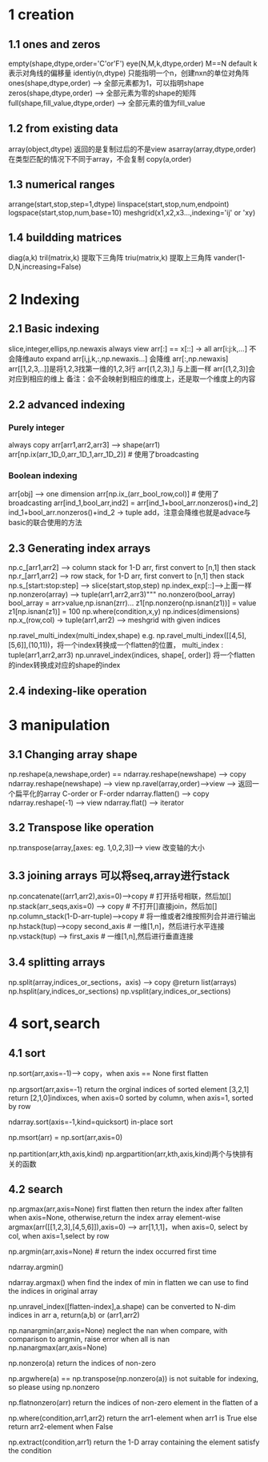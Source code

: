 # 1 creation
## 1.1 ones and zeros
empty(shape,dtype,order='C'or'F')
eye(N,M,k,dtype,order) M==N default k 表示对角线的偏移量
identiy(n,dtype) 只能指明一个n，创建nxn的单位对角阵
ones(shape,dtype,order) --> 全部元素都为1，可以指明shape
zeros(shape,dtype,order) --> 全部元素为零的shape的矩阵
full(shape,fill_value,dtype,order) --> 全部元素的值为fill_value

## 1.2 from existing data
array(object,dtype) 返回的是复制过后的不是view 
asarray(array,dtype,order) 在类型匹配的情况下不同于array，不会复制
copy(a,order)

## 1.3 numerical ranges
arrange(start,stop,step=1,dtype)
linspace(start,stop,num,endpoint)
logspace(start,stop,num,base=10)
meshgrid(x1,x2,x3...,indexing='ij' or 'xy)

## 1.4 buildding matrices
diag(a,k)
tril(matrix,k) 提取下三角阵
triu(matrix,k) 提取上三角阵
vander(1-D,N,increasing=False)



# 2 Indexing
## 2.1 Basic indexing
slice,integer,ellips,np.newaxis
always view
arr[:] == x[::] -> all
arr[i:j:k,...] 不会降维auto expand
arr[i,j,k,:,np.newaxis...] 会降维
arr[:,np.newaxis]
arr[[1,2,3,..]]是将1,2,3找第一维的1,2,3行
arr[(1,2,3),] 与上面一样
arr[(1,2,3)]会对应到相应的维上
备注：会不会映射到相应的维度上，还是取一个维度上的内容

## 2.2 advanced indexing
### Purely integer
always copy
arr[arr1,arr2,arr3] --> shape(arr1)
arr[np.ix(arr_1D_0,arr_1D_1,arr_1D_2)] # 使用了broadcasting
### Boolean indexing
arr[obj] --> one dimension
arr[np.ix_(arr_bool_row,col)] # 使用了broadcasting
arr[ind_1,bool_arr,ind2] = arr[ind_1+bool_arr.nonzeros()+ind_2]
ind_1+bool_arr.nonzeros()+ind_2 -> tuple add，注意会降维也就是advace与basic的联合使用的方法

## 2.3 Generating index arrays
np.c_[arr1,arr2] --> column stack for 1-D arr, first convert to [n,1] then stack
np.r_[arr1,arr2] --> row stack, for 1-D arr, first convert to [n,1] then stack
np.s_[start:stop:step] --> slice(start,stop,step)
np.index_exp[::]-->上面一样
np.nonzero(array) --> tuple(arr1,arr2,arr3)"""
no.nonzero(bool_array) bool_array = arr>value,np.isnan(zrr)...
z1[np.nonzero(np.isnan(z1))] = value 
z1[np.isnan(z1)] = 100
np.where(condition,x,y)
np.indices(dimensions) 
np.x_(row,col) -> tuple(arr1,arr2) --> meshgrid with given indices

np.ravel_multi_index(multi_index,shape) e.g. np.ravel_multi_index([[4,5],[5,6]],(10,11))，将一个index转换成一个flatten的位置， multi_index : tuple(arr1,arr2,arr3)
np.unravel_index(indices, shape[, order]) 将一个flatten的index转换成对应的shape的index



## 2.4 indexing-like operation



# 3 manipulation
## 3.1 Changing array shape
np.reshape(a,newshape,order) == ndarray.reshape(newshape) --> copy
ndarray.reshape(newshape) --> view
np.ravel(array,order)-->view --> 返回一个扁平化的array C-order or F-order
ndarray.flatten() --> copy
ndarray.reshape(-1) --> view
ndarray.flat() --> iterator
## 3.2 Transpose like operation
np.transpose(array,[axes: eg. 1,0,2,3])--> view  改变轴的大小
## 3.3 joining arrays 可以将seq,array进行stack
np.concatenate((arr1,arr2),axis=0)-->copy # 打开括号相联，然后加[]
np.stack(arr_seqs,axis=0) --> copy # 不打开[]直接join，然后加[]
np.column_stack(1-D-arr-tuple)-->copy # 将一维或者2维按照列合并进行输出
np.hstack(tup)-->copy second_axis # 一维[1,n]，然后进行水平连接
np.vstack(tup) --> first_axis # 一维[1,n],然后进行垂直连接
## 3.4 splitting arrays
np.split(array,indices_or_sections，axis) --> copy @return list(arrays)
np.hsplit(ary,indices_or_sections)
np.vsplit(ary,indices_or_sections)


# 4 sort,search
## 4.1 sort

np.sort(arr,axis=-1)--> copy，when axis == None first flatten

np.argsort(arr,axis=-1) return the orginal indices of sorted element [3,2,1] return [2,1,0]indixces, when axis=0 sorted by column, when axis=1, sorted by row

ndarray.sort(axis=-1,kind=quicksort) in-place sort

np.msort(arr) = np.sort(arr,axis=0)

np.partition(arr,kth,axis,kind)
np.argpartition(arr,kth,axis,kind)两个与快排有关的函数


## 4.2 search
np.argmax(arr,axis=None) first flatten then return the index after fallten when axis=None, otherwise,return the index array element-wise argmax(arr([[1,2,3],[4,5,6]]),axis=0) --> arr[1,1,1]，when axis=0, select by col, when axis=1,select by row

np.argmin(arr,axis=None) # return the index occurred first time

ndarray.argmin()

ndarray.argmax() when find the index of min in flatten we can use to find the indices in original array

np.unravel_index([flatten-index],a.shape) can be converted to N-dim indices in arr a, return(a,b) or (arr1,arr2) 

np.nanargmin(arr,axis=None) neglect the nan when compare, with comparison to argmin, raise error when all is nan
np.nanargmax(arr,axis=None)


np.nonzero(a) return the indices of non-zero

np.argwhere(a) == np.transpose(np.nonzero(a)) is not suitable for indexing, so please using np.nonzero

np.flatnonzero(arr) return the indices of non-zero element in the flatten of a

np.where(condition,arr1,arr2) return the arr1-element when arr1 is True else return arr2-element when False

np.extract(condition,arr1) return the 1-D array containing the element satisfy the condition
